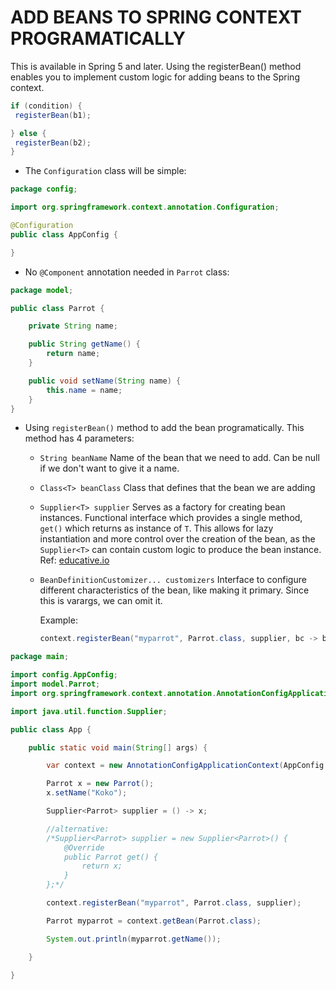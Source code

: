 # ADD BEANS TO SPRING CONTEXT PROGRAMATICALLY

This is available in Spring 5 and later. Using the registerBean() method enables you to implement custom logic for adding beans to the Spring context.

```java
if (condition) {
 registerBean(b1);

} else {
 registerBean(b2);
}
```

- The `Configuration` class will be simple:

```java
package config;

import org.springframework.context.annotation.Configuration;

@Configuration
public class AppConfig {

}
```

- No `@Component` annotation needed in `Parrot` class:

```java
package model;

public class Parrot {

    private String name;

    public String getName() {
        return name;
    }

    public void setName(String name) {
        this.name = name;
    }
}
```

- Using `registerBean()` method to add the bean programatically. This method has 4 parameters:

  - `String beanName`
    Name of the bean that we need to add. Can be null if we don't want to give it a name.
  - `Class<T> beanClass`
    Class that defines that the bean we are adding
  - `Supplier<T> supplier`
    Serves as a factory for creating bean instances. Functional interface which provides a single method, `get()` which returns as instance of `T`. This allows for lazy instantiation and more control over the creation of the bean, as the `Supplier<T>` can contain custom logic to produce the bean instance.
    Ref: [educative.io](https://www.educative.io/answers/what-is-the-supplier-functional-interface-in-java)
  - `BeanDefinitionCustomizer... customizers`
    Interface to configure different characteristics of the bean, like making it primary. Since this is varargs, we can omit it.

    Example:

    ```java
    context.registerBean("myparrot", Parrot.class, supplier, bc -> bc.setPrimary(true));
    ```

```java
package main;

import config.AppConfig;
import model.Parrot;
import org.springframework.context.annotation.AnnotationConfigApplicationContext;

import java.util.function.Supplier;

public class App {

    public static void main(String[] args) {

        var context = new AnnotationConfigApplicationContext(AppConfig.class);

        Parrot x = new Parrot();
        x.setName("Koko");

        Supplier<Parrot> supplier = () -> x;

        //alternative:
        /*Supplier<Parrot> supplier = new Supplier<Parrot>() {
            @Override
            public Parrot get() {
                return x;
            }
        };*/

        context.registerBean("myparrot", Parrot.class, supplier);

        Parrot myparrot = context.getBean(Parrot.class);

        System.out.println(myparrot.getName());

    }

}
```
